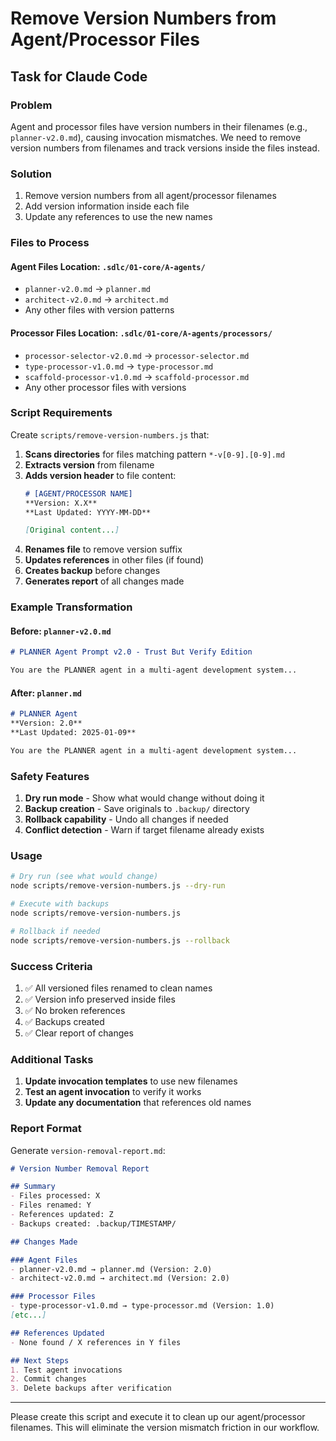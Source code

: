 # Remove Version Numbers from Agent/Processor Files

## Task for Claude Code

### Problem
Agent and processor files have version numbers in their filenames (e.g., `planner-v2.0.md`), causing invocation mismatches. We need to remove version numbers from filenames and track versions inside the files instead.

### Solution
1. Remove version numbers from all agent/processor filenames
2. Add version information inside each file
3. Update any references to use the new names

### Files to Process

#### Agent Files Location: `.sdlc/01-core/A-agents/`
- `planner-v2.0.md` → `planner.md`
- `architect-v2.0.md` → `architect.md`
- Any other files with version patterns

#### Processor Files Location: `.sdlc/01-core/A-agents/processors/`
- `processor-selector-v2.0.md` → `processor-selector.md`
- `type-processor-v1.0.md` → `type-processor.md`
- `scaffold-processor-v1.0.md` → `scaffold-processor.md`
- Any other processor files with versions

### Script Requirements

Create `scripts/remove-version-numbers.js` that:

1. **Scans directories** for files matching pattern `*-v[0-9].[0-9].md`
2. **Extracts version** from filename
3. **Adds version header** to file content:
   ```markdown
   # [AGENT/PROCESSOR NAME]
   **Version: X.X**
   **Last Updated: YYYY-MM-DD**
   
   [Original content...]
   ```
4. **Renames file** to remove version suffix
5. **Updates references** in other files (if found)
6. **Creates backup** before changes
7. **Generates report** of all changes made

### Example Transformation

#### Before: `planner-v2.0.md`
```markdown
# PLANNER Agent Prompt v2.0 - Trust But Verify Edition

You are the PLANNER agent in a multi-agent development system...
```

#### After: `planner.md`
```markdown
# PLANNER Agent
**Version: 2.0**
**Last Updated: 2025-01-09**

You are the PLANNER agent in a multi-agent development system...
```

### Safety Features

1. **Dry run mode** - Show what would change without doing it
2. **Backup creation** - Save originals to `.backup/` directory
3. **Rollback capability** - Undo all changes if needed
4. **Conflict detection** - Warn if target filename already exists

### Usage

```bash
# Dry run (see what would change)
node scripts/remove-version-numbers.js --dry-run

# Execute with backups
node scripts/remove-version-numbers.js

# Rollback if needed
node scripts/remove-version-numbers.js --rollback
```

### Success Criteria

1. ✅ All versioned files renamed to clean names
2. ✅ Version info preserved inside files
3. ✅ No broken references
4. ✅ Backups created
5. ✅ Clear report of changes

### Additional Tasks

1. **Update invocation templates** to use new filenames
2. **Test an agent invocation** to verify it works
3. **Update any documentation** that references old names

### Report Format

Generate `version-removal-report.md`:
```markdown
# Version Number Removal Report

## Summary
- Files processed: X
- Files renamed: Y
- References updated: Z
- Backups created: .backup/TIMESTAMP/

## Changes Made

### Agent Files
- planner-v2.0.md → planner.md (Version: 2.0)
- architect-v2.0.md → architect.md (Version: 2.0)

### Processor Files
- type-processor-v1.0.md → type-processor.md (Version: 1.0)
[etc...]

## References Updated
- None found / X references in Y files

## Next Steps
1. Test agent invocations
2. Commit changes
3. Delete backups after verification
```

---

Please create this script and execute it to clean up our agent/processor filenames. This will eliminate the version mismatch friction in our workflow.